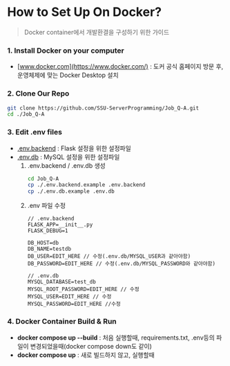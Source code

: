 # How to Set Up On Docker?
> Docker container에서 개발환결을 구성하기 위한 가이드

### 1. Install Docker on your computer
- [www.docker.com](https://www.docker.com/) : 도커 공식 홈페이지 방문 후, 운영체제에 맞는 Docker Desktop 설치

### 2. Clone Our Repo
```bash
git clone https://github.com/SSU-ServerProgramming/Job_Q-A.git
cd ./Job_Q-A
``` 

### 3. Edit **.env** files
- [.env.backend](https://github.com/SSU-ServerProgramming/Job_Q-A/blob/main/.env.backend.example) : Flask 설정을 위한 설정파일
- [.env.db](https://github.com/SSU-ServerProgramming/Job_Q-A/blob/main/.env.db.example) : MySQL 설정을 위한 설정파일
    1. .env.backend / .env.db 생성
        ```bash
        cd Job_Q-A
        cp ./.env.backend.example .env.backend
        cp ./.env.db.example .env.db
        ```
    2. .env 파일 수정
        ```
        // .env.backend
        FLASK_APP=__init__.py
        FLASK_DEBUG=1

        DB_HOST=db
        DB_NAME=testdb
        DB_USER=EDIT_HERE // 수정(.env.db/MYSQL_USER과 같아야함)
        DB_PASSWORD=EDIT_HERE // 수정(.env.db/MYSQL_PASSWORD와 같아야함)
        ```
        ```
        // .env.db
        MYSQL_DATABASE=test_db
        MYSQL_ROOT_PASSWORD=EDIT_HERE // 수정
        MYSQL_USER=EDIT_HERE // 수정
        MYSQL_PASSWORD=EDIT_HERE //수정
        ```

### 4. Docker Container Build & Run
- **docker compose up --build** : 처음 실행할때, requirements.txt, .env등의 파일이 변경되었을때(docker compose down도 같이)
- **docker compose up** : 새로 빌드하지 않고, 실행할때